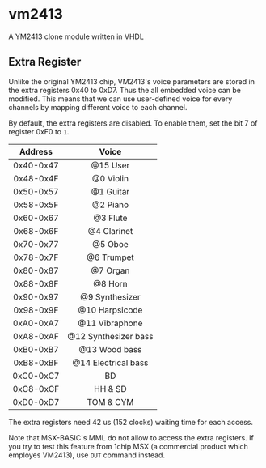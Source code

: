 vm2413
======

A YM2413 clone module written in VHDL

## Extra Register

Unlike the original YM2413 chip, VM2413's voice parameters are stored in the extra registers 0x40 to 0xD7.
Thus the all embedded voice can be modified. This means that we can use user-defined voice for every channels
by mapping different voice to each channel.

By default, the extra registers are disabled. To enable them, set the bit 7 of register 0xF0 to `1`. 

|Address|Voice|
|:-:|:-:|
|0x40-0x47|@15 User|　　　　　　
|0x48-0x4F|@0 Violin|
|0x50-0x57|@1 Guitar|
|0x58-0x5F|@2 Piano|
|0x60-0x67|@3 Flute|
|0x68-0x6F|@4 Clarinet|
|0x70-0x77|@5 Oboe|
|0x78-0x7F|@6 Trumpet|
|0x80-0x87|@7 Organ|
|0x88-0x8F|@8 Horn|
|0x90-0x97|@9 Synthesizer|
|0x98-0x9F|@10 Harpsicode|
|0xA0-0xA7|@11 Vibraphone|
|0xA8-0xAF|@12 Synthesizer bass|
|0xB0-0xB7|@13 Wood bass|
|0xB8-0xBF|@14 Electrical bass|
|0xC0-0xC7|BD|
|0xC8-0xCF|HH & SD|
|0xD0-0xD7|TOM & CYM|

The extra registers need 42 us (152 clocks) waiting time for each access.

Note that MSX-BASIC's MML do not allow to access the extra registers.
If you try to test this feature from 1chip MSX (a commercial product which employes VM2413), use `OUT` command instead.

